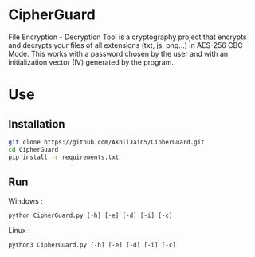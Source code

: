 # CipherGuard
File Encryption - Decryption Tool is a cryptography project that encrypts and decrypts your files of all extensions (txt, js, png...) in AES-256 CBC Mode. This works with a password chosen by the user and with an initialization vector (IV) generated by the program.

# Use
## Installation
```bash
git clone https://github.com/AkhilJain5/CipherGuard.git
cd CipherGuard
pip install -r requirements.txt
```

## Run
Windows :
```
python CipherGuard.py [-h] [-e] [-d] [-i] [-c]
```

Linux :
```
python3 CipherGuard.py [-h] [-e] [-d] [-i] [-c]
```

